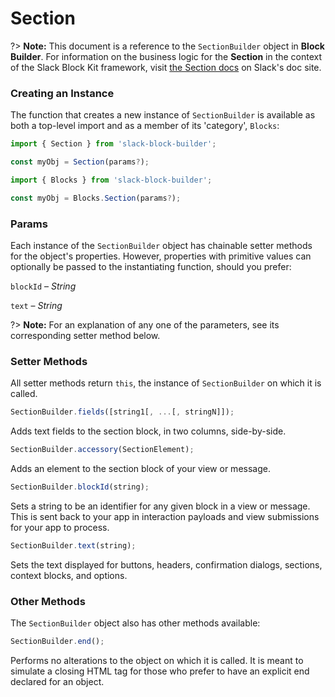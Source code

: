 # Section

?> **Note:** This document is a reference to the `SectionBuilder` object in **Block Builder**. For information on the business logic for the **Section** in the context of the Slack Block Kit framework, visit [the Section docs](https:&#x2F;&#x2F;api.slack.com&#x2F;reference&#x2F;block-kit&#x2F;blocks#section) on Slack's doc site.

### Creating an Instance 

The function that creates a new instance of `SectionBuilder` is available as both a top-level import and as a member of its 'category', `Blocks`:

```javascript
import { Section } from 'slack-block-builder';

const myObj = Section(params?);

```

```javascript
import { Blocks } from 'slack-block-builder';

const myObj = Blocks.Section(params?);
```

### Params

Each instance of the `SectionBuilder` object has chainable setter methods for the object's properties. However, properties with primitive values can optionally be passed to the instantiating function, should you prefer:

`blockId` – *String*

`text` – *String*


?> **Note:** For an explanation of any one of the parameters, see its corresponding setter method below.

### Setter Methods

All setter methods return `this`, the instance of `SectionBuilder` on which it is called.

```javascript
SectionBuilder.fields([string1[, ...[, stringN]]);
```

Adds text fields to the section block, in two columns, side-by-side. 
```javascript
SectionBuilder.accessory(SectionElement);
```

Adds an element to the section block of your view or message. 
```javascript
SectionBuilder.blockId(string);
```

Sets a string to be an identifier for any given block in a view or message. This is sent back to your app in interaction payloads and view submissions for your app to process. 
```javascript
SectionBuilder.text(string);
```

Sets the text displayed for buttons, headers, confirmation dialogs, sections, context blocks, and options. 

### Other Methods

The `SectionBuilder` object also has other methods available:

```javascript
SectionBuilder.end();
```

Performs no alterations to the object on which it is called. It is meant to simulate a closing HTML tag for those who prefer to have an explicit end declared for an object. 
